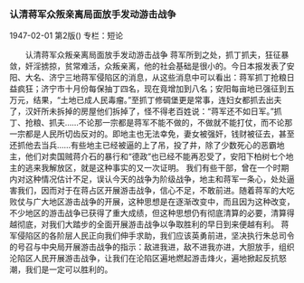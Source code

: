 ### 认清蒋军众叛亲离局面放手发动游击战争

1947-02-01
第2版()
专栏：短论

　　认清蒋军众叛亲离局面放手发动游击战争
    蒋军所到之处，抓丁抓夫，狂征暴敛，奸淫掳掠，贫常难活，众叛亲离，他的社会基础是很小的。今日本报发表了安阳、大名、济宁三地蒋军侵陷区的消息，从这些消息中可以看出：蒋军抓丁抢粮日益疯狂；济宁市十月份每保抽丁四名，现在竟增加到八名；安阳每亩地已强征到五万元，结果，“土地已成人民毒瘤。”至抓丁修碉堡更是常事，连妇女都抓去出夫了，汉奸所未拆掉的房屋他们拆掉了，怪不得老百姓说：“蒋军还不如日军。”抓丁、抢粮、抓夫……不论那一宗都是蒋军不能不做的，不做就不能打仗，而不论那一宗都是人民所切齿反对的。即地主也无法幸免，妻女被强奸，钱财被征去，甚至还抓他去当兵……有些地主已经被逼的上了吊，投了井，除了少数死心的恶霸地主，他们对卖国贼蒋介石的暴行和“德政”也已经不能再忍受了，安阳下柏树七个地主的逃来我解放区，就是这种事实的又一次证明。
    我们有些干部，曾在一个时期内对这种情况估计不足，误认今天的战争为阶级战争，地主和蒋军一条心，处处逼害我们，因而对于在蒋占区开展游击战争，信心不足，不敢前进。随着蒋军的大吃败仗与广大地区游击战争的开展，这种思想是在逐渐改变中，而且因为这种改变，不少地区的游击战争已获得了重大成绩，但这种思想仍有彻底清算的必要，清算得越彻底，对我们大踏步的全面开展游击战争以争取胜利的早日到来便越有利。
    蒋军侵陷区的各阶层人民正向我们伸手求助，我们应该英勇前进，坚决执行朱总司令的号召与中央局开展游击战争的指示：敌进我进，敌不进我亦进，大胆放手，组织沦陷区人民开展游击战争，让我们在沦陷区遍地燃起游击烽火，遍地掀起反抗怒潮，我们是一定可以胜利的。

